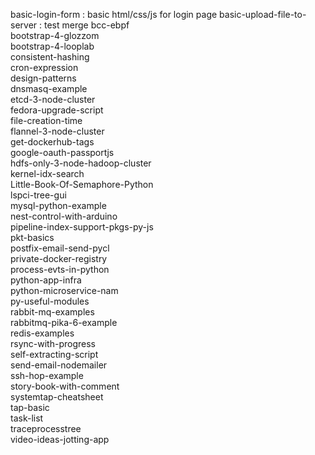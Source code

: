 basic-login-form                  : basic html/css/js for login page
basic-upload-file-to-server       : test merge
bcc-ebpf                           
bootstrap-4-glozzom                
bootstrap-4-looplab                
consistent-hashing              
cron-expression                    
design-patterns                    
dnsmasq-example                    
etcd-3-node-cluster                
fedora-upgrade-script              
file-creation-time                 
flannel-3-node-cluster             
get-dockerhub-tags                 
google-oauth-passportjs            
hdfs-only-3-node-hadoop-cluster     
kernel-idx-search                   
Little-Book-Of-Semaphore-Python     
lspci-tree-gui                      
mysql-python-example                
nest-control-with-arduino               
pipeline-index-support-pkgs-py-js           
pkt-basics                          
postfix-email-send-pycl             
private-docker-registry             
process-evts-in-python              
python-app-infra                
python-microservice-nam             
py-useful-modules                   
rabbit-mq-examples                  
rabbitmq-pika-6-example             
redis-examples                  
rsync-with-progress             
self-extracting-script      
send-email-nodemailer       
ssh-hop-example     
story-book-with-comment     
systemtap-cheatsheet        
tap-basic       
task-list       
traceprocesstree        
video-ideas-jotting-app             
